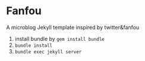# Fanfou
A microblog Jekyll template inspired by twitter&fanfou


1. install bundle by `gem install bundle`
2. `bundle install`
3. `bundle exec jekyll server`

